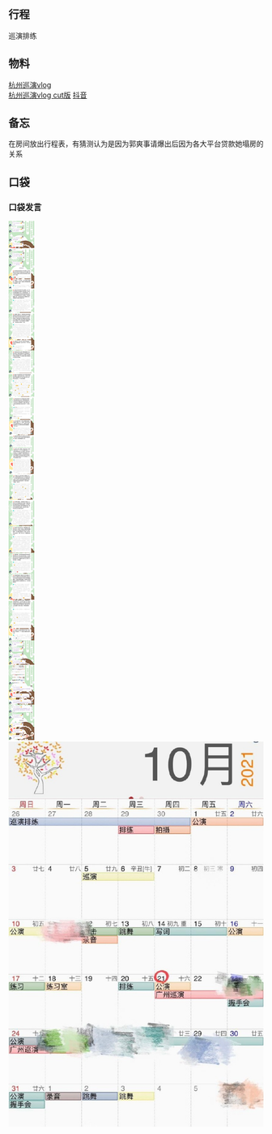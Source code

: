 ## 行程
巡演排练

## 物料
[杭州巡演vlog](https://www.bilibili.com/video/BV15b4y1h7SR)<br>
[杭州巡演vlog cut版](https://weibo.com/5236952807/KDuzDeEcn?type=comment)
[抖音](https://www.douyin.com/video/7021078827258383653)<br>

## 备忘
在房间放出行程表，有猜测认为是因为郭爽事请爆出后因为各大平台贷款她塌房的关系

## 口袋
### 口袋发言
![口袋发言](./pocket48/imgs/messages1.jpeg)<br>
![口袋发言](./pocket48/imgs/P1.jpeg)<br>

